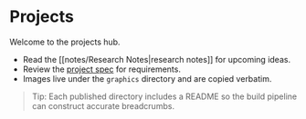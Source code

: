 # Projects

Welcome to the projects hub.

- Read the [[notes/Research Notes|research notes]] for upcoming ideas.
- Review the [project spec](spec.md) for requirements.
- Images live under the `graphics` directory and are copied verbatim.

> Tip: Each published directory includes a README so the build pipeline can construct accurate breadcrumbs.
